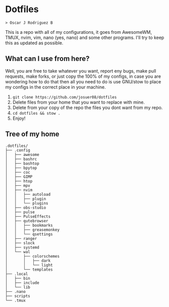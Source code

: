 # Dotfiles
    > Oscar J Rodriguez B
This is a repo with all of my configurations, it goes from AwesomeWM, TMUX, nvim, vim, nano (yes, nano) and some other programs. I'll try to keep this as updated as possible.
## What can I use from here?

Well, you are free to take whatever you want, report eny bugs, make pull requests, make forks, or just copy the 100% of my configs, in case you are wondering how to do that then all you need to do is use GNU/stow to place my configs in the correct place in your machine.
1) `git clone https://github.com/josuer08/dotfiles`
2) Delete files from your home that you want to replace with mine.
3) Delete from your copy of the repo the files you dont want from my repo.
3) `cd dotfiles && stow .`
4) Enjoy!

## Tree of my home
```
.dotfiles/
├── .config
│   ├── awesome
│   ├── bashrc
│   ├── bashtop
│   ├── bpytop
│   ├── coc
│   ├── GIMP
│   ├── htop
│   ├── mpv
│   ├── nvim
│   │   ├── autoload
│   │   ├── plugin
│   │   └── plugins
│   ├── obs-studio
│   ├── pulse
│   ├── PulseEffects
│   ├── qutebrowser
│   │   ├── bookmarks
│   │   ├── greasemonkey
│   │   └── qsettings
│   ├── ranger
│   ├── slock
│   ├── systemd
│   └── wal
│       ├── colorschemes
│       │   ├── dark
│       │   └── light
│       └── templates
├── .local
│   ├── bin
│   ├── include
│   └── lib
├── .nano
├── scripts
└── .tmux
```
